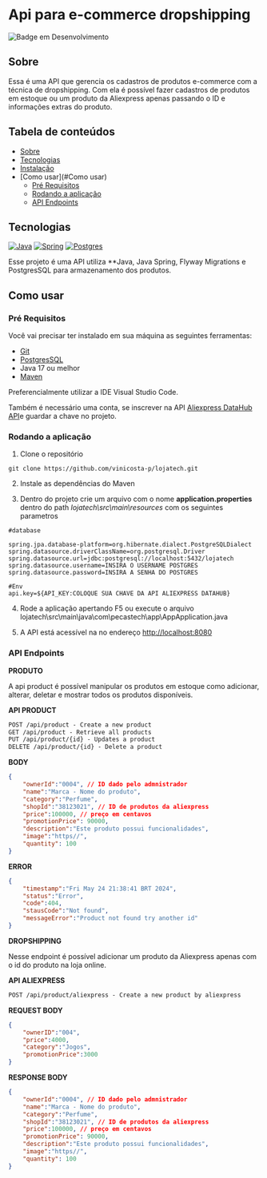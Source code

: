 # Api para e-commerce dropshipping 

![Badge em Desenvolvimento](http://img.shields.io/static/v1?label=STATUS&message=EM%20DESENVOLVIMENTO&color=GREEN&style=for-the-badge)
## Sobre 
Essa é uma API que gerencia os cadastros de produtos e-commerce com a técnica de dropshipping. Com ela é possível fazer cadastros de produtos em estoque ou um produto da Aliexpress apenas passando o ID e informações extras do produto.
## Tabela de conteúdos

- [Sobre](#Sobre)
- [Tecnologias](#Tecnologias)
- [Instalação](#Instalação)
- [Como usar](#Como usar)
	- [Pré Requisitos](#pre-requisitos)
	- [Rodando a aplicação](#Rodando-a-aplicacao)
	- [API Endpoints](#api-endpoints)

## Tecnologias

[![Java](https://camo.githubusercontent.com/b0648ef7a9b6980ea27c1caaeb06d5c8503dbb4f9b4d9d7ca1df60a5edc14340/68747470733a2f2f696d672e736869656c64732e696f2f62616467652f6a6176612d2532334544384230302e7376673f7374796c653d666f722d7468652d6261646765266c6f676f3d6f70656e6a646b266c6f676f436f6c6f723d7768697465)](https://camo.githubusercontent.com/b0648ef7a9b6980ea27c1caaeb06d5c8503dbb4f9b4d9d7ca1df60a5edc14340/68747470733a2f2f696d672e736869656c64732e696f2f62616467652f6a6176612d2532334544384230302e7376673f7374796c653d666f722d7468652d6261646765266c6f676f3d6f70656e6a646b266c6f676f436f6c6f723d7768697465) [![Spring](https://camo.githubusercontent.com/c2a58428fe9b38967494da3b0a098f1d28f9cc395e3bbf123cbc14fb36bc1b07/68747470733a2f2f696d672e736869656c64732e696f2f62616467652f737072696e672d2532333644423333462e7376673f7374796c653d666f722d7468652d6261646765266c6f676f3d737072696e67266c6f676f436f6c6f723d7768697465)](https://camo.githubusercontent.com/c2a58428fe9b38967494da3b0a098f1d28f9cc395e3bbf123cbc14fb36bc1b07/68747470733a2f2f696d672e736869656c64732e696f2f62616467652f737072696e672d2532333644423333462e7376673f7374796c653d666f722d7468652d6261646765266c6f676f3d737072696e67266c6f676f436f6c6f723d7768697465) [![Postgres](https://camo.githubusercontent.com/bf590679058d9d1074a82721726ea4a5bf048b4b8cce82d01ba8ca32585e0298/68747470733a2f2f696d672e736869656c64732e696f2f62616467652f706f7374677265732d2532333331363139322e7376673f7374796c653d666f722d7468652d6261646765266c6f676f3d706f737467726573716c266c6f676f436f6c6f723d7768697465)](https://camo.githubusercontent.com/bf590679058d9d1074a82721726ea4a5bf048b4b8cce82d01ba8ca32585e0298/68747470733a2f2f696d672e736869656c64732e696f2f62616467652f706f7374677265732d2532333331363139322e7376673f7374796c653d666f722d7468652d6261646765266c6f676f3d706f737467726573716c266c6f676f436f6c6f723d7768697465) 

Esse projeto é uma API utiliza **Java, Java Spring, Flyway Migrations e PostgresSQL para armazenamento dos produtos.
## Como usar

### Pré Requisitos

Você vai precisar ter instalado em sua máquina as seguintes ferramentas:

- [Git](https://git-scm.com/)
- [PostgresSQL](https://www.postgresql.org/)
- Java 17 ou melhor
- [Maven](https://maven.apache.org/)

Preferencialmente utilizar a IDE Visual Studio Code.

Também é necessário uma conta, se inscrever na API [Aliexpress DataHub API](https://rapidapi.com/ecommdatahub/api/aliexpress-datahub)e guardar a chave no projeto.
### Rodando a aplicação

1. Clone o repositório

```shell
git clone https://github.com/vinicosta-p/lojatech.git
```

2. Instale as dependências do Maven

3. Dentro do projeto crie um arquivo com o nome **application.properties** dentro do path *lojatech\\src\\main\\resources* com os seguintes parametros

```
#database

spring.jpa.database-platform=org.hibernate.dialect.PostgreSQLDialect
spring.datasource.driverClassName=org.postgresql.Driver
spring.datasource.url=jdbc:postgresql://localhost:5432/lojatech
spring.datasource.username=INSIRA O USERNAME POSTGRES
spring.datasource.password=INSIRA A SENHA DO POSTGRES

#Env
api.key=${API_KEY:COLOQUE SUA CHAVE DA API ALIEXPRESS DATAHUB}
```

4. Rode a aplicação apertando F5 ou execute o arquivo lojatech\\src\\main\\java\\com\\pecastech\\app\\AppApplication.java 

5. A API está acessível na no endereço [http://localhost:8080](http://localhost:8080/)

### API Endpoints

**PRODUTO**

A api product é possível manipular os produtos em estoque como adicionar, alterar, deletar e mostrar todos os produtos disponíveis.

**API PRODUCT**
```markdown
POST /api/product - Create a new product  
GET /api/product - Retrieve all products 
PUT /api/product/{id} - Updates a product  
DELETE /api/product/{id} - Delete a product  
```

**BODY**
```json
{
	"ownerId":"0004", // ID dado pelo admnistrador
    "name":"Marca - Nome do produto", 
	"category":"Perfume",
	"shopId":"38123021", // ID de produtos da aliexpress
	"price":100000, // preço em centavos
	"promotionPrice": 90000,
	"description":"Este produto possui funcionalidades",
	"image":"https//",
	"quantity": 100
}
```

**ERROR**
```JSON
{
	"timestamp":"Fri May 24 21:38:41 BRT 2024",
	"status":"Error",
	"code":404,
	"stausCode":"Not found",
	"messageError":"Product not found try another id"
}
```

**DROPSHIPPING**

Nesse endpoint é possível adicionar um produto da Aliexpress apenas com o id do produto na loja online.

**API ALIEXPRESS**
```markdown
POST /api/product/aliexpress - Create a new product by aliexpress
```

**REQUEST BODY**
```json
{
    "ownerID":"004",
    "price":4000,
	"category":"Jogos",
	"promotionPrice":3000 
}
```

**RESPONSE BODY**
```json
{
	"ownerId":"0004", // ID dado pelo admnistrador
    "name":"Marca - Nome do produto", 
	"category":"Perfume",
	"shopId":"38123021", // ID de produtos da aliexpress
	"price":100000, // preço em centavos
	"promotionPrice": 90000,
	"description":"Este produto possui funcionalidades",
	"image":"https//",
	"quantity": 100
}
```
